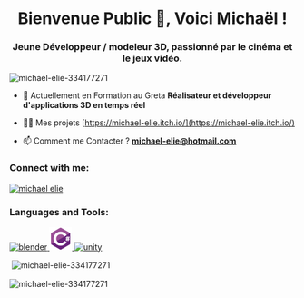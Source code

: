 
<h1 align="center">Bienvenue Public 👋, Voici Michaël !</h1>
<h3 align="center">Jeune Développeur / modeleur 3D, passionné par le cinéma et le jeux vidéo.</h3>

<p align="left"> <img src="https://komarev.com/ghpvc/?username=michael-elie-334177271&label=Profile%20views&color=0e75b6&style=flat" alt="michael-elie-334177271" /> </p>

- 🌱 Actuellement en Formation au Greta **Réalisateur et développeur d'applications 3D en temps réel**

- 👨‍💻 Mes projets [https://michael-elie.itch.io/](https://michael-elie.itch.io/)

- 📫 Comment me Contacter ? **michael-elie@hotmail.com**

<h3 align="left">Connect with me:</h3>
<p align="left">
<a href="https://linkedin.com/in/michael elie" target="blank"><img align="center" src="https://raw.githubusercontent.com/rahuldkjain/github-profile-readme-generator/master/src/images/icons/Social/linked-in-alt.svg" alt="michael elie" height="30" width="40" /></a>
</p>

<h3 align="left">Languages and Tools:</h3>
<p align="left"> <a href="https://www.blender.org/" target="_blank" rel="noreferrer"> <img src="https://download.blender.org/branding/community/blender_community_badge_white.svg" alt="blender" width="40" height="40"/> </a> <a href="https://www.w3schools.com/cs/" target="_blank" rel="noreferrer"> <img src="https://raw.githubusercontent.com/devicons/devicon/master/icons/csharp/csharp-original.svg" alt="csharp" width="40" height="40"/> </a> <a href="https://unity.com/" target="_blank" rel="noreferrer"> <img src="https://www.vectorlogo.zone/logos/unity3d/unity3d-icon.svg" alt="unity" width="40" height="40"/> </a> </p>

<p>&nbsp;<img align="center" src="https://github-readme-stats.vercel.app/api?username=michael-elie-334177271&show_icons=true&locale=en" alt="michael-elie-334177271" /></p>

<p><img align="center" src="https://github-readme-streak-stats.herokuapp.com/?user=michael-elie-334177271&" alt="michael-elie-334177271" /></p>
